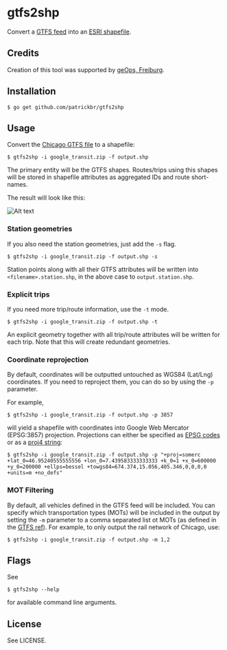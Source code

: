 # gtfs2shp

Convert a [GTFS feed](https://developers.google.com/transit/gtfs/reference#routestxt) into an [ESRI shapefile](https://en.wikipedia.org/wiki/Shapefile).

## Credits

Creation of this tool was supported by [geOps, Freiburg](http://geops.de/).

## Installation

    $ go get github.com/patrickbr/gtfs2shp

## Usage

Convert the [Chicago GTFS file](http://www.transitchicago.com/downloads/sch_data/) to a shapefile:

    $ gtfs2shp -i google_transit.zip -f output.shp

The primary entity will be the GTFS shapes. Routes/trips using this shapes will be stored in shapefile attributes as aggregated IDs and route short-names.

The result will look like this:

![Alt text](http://patrickbrosi.de/chicago.png)

### Station geometries

If you also need the station geometries, just add the `-s` flag.

    $ gtfs2shp -i google_transit.zip -f output.shp -s

Station points along with all their GTFS attributes will be written into `<filename>.station.shp`, in the above case to `output.station.shp`.

### Explicit trips

If you need more trip/route information, use the `-t` mode. 

    $ gtfs2shp -i google_transit.zip -f output.shp -t
    
An explicit geometry together with all trip/route attributes will be written for each trip. Note that this will create redundant geometries.

### Coordinate reprojection

By default, coordinates will be outputted untouched as WGS84 (Lat/Lng) coordinates. If you need to reproject them, you can do so by using the `-p` parameter.

For example,

    $ gtfs2shp -i google_transit.zip -f output.shp -p 3857
    
will yield a shapefile with coordinates into Google Web Mercator (EPSG:3857) projection. Projections can either be specified as [EPSG codes](http://spatialreference.org/ref/epsg/) or as a [proj4 string](https://en.wikipedia.org/wiki/PROJ.4):

    $ gtfs2shp -i google_transit.zip -f output.shp -p "+proj=somerc +lat_0=46.95240555555556 +lon_0=7.439583333333333 +k_0=1 +x_0=600000 +y_0=200000 +ellps=bessel +towgs84=674.374,15.056,405.346,0,0,0,0 +units=m +no_defs"

### MOT Filtering

By default, all vehicles defined in the GTFS feed will be included. You can specify which transportation types (MOTs) will be included in the output by setting the `-m` parameter to a comma separated list ot MOTs (as defined in the [GTFS ref](https://developers.google.com/transit/gtfs/reference#routes_route_type_field)). For example, to only output the rail network of Chicago, use:

    $ gtfs2shp -i google_transit.zip -f output.shp -m 1,2
    
## Flags
See

    $ gtfs2shp --help
    
for available command line arguments.

## License

See LICENSE.
